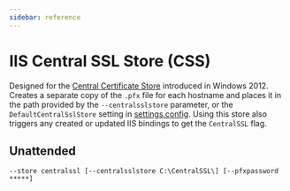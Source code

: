 ```yaml
---
sidebar: reference
---
```


# IIS Central SSL Store (CSS)
Designed for the [Central Certificate Store](https://blogs.msdn.microsoft.com/kaushal/2012/10/11/central-certificate-store-ccs-with-iis-8-windows-server-2012/) 
introduced in Windows 2012. Creates a separate copy of the `.pfx` file for each hostname and places 
it in the path provided by the `--centralsslstore` parameter, or the `DefaultCentralSslStore` setting
in [settings.config](/win-acme/reference/settings). Using this store also triggers any created or 
updated IIS bindings to get the `CentralSSL` flag. 

## Unattended
`--store centralssl [--centralsslstore C:\CentralSSL\] [--pfxpassword *****]`